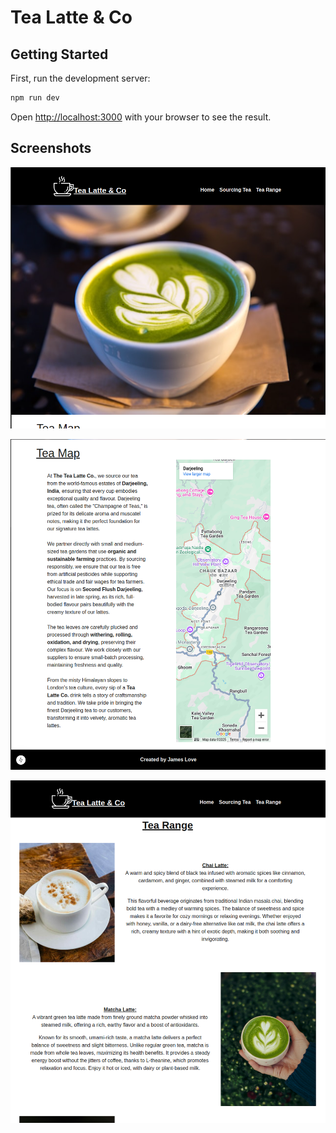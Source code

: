 # Tea Latte & Co

## Getting Started

First, run the development server:

```bash
npm run dev
```

Open [http://localhost:3000](http://localhost:3000) with your browser to see the result.


## Screenshots

!["Screenshot 1"](Screenshot%20from%202025-02-12%2016-06-02.png)

!["Screenshot 2"](Screenshot%20from%202025-02-12%2016-06-54.png)

!["Screenshot 3"](./Screenshot%20from%202025-02-12%2016-07-27.png)